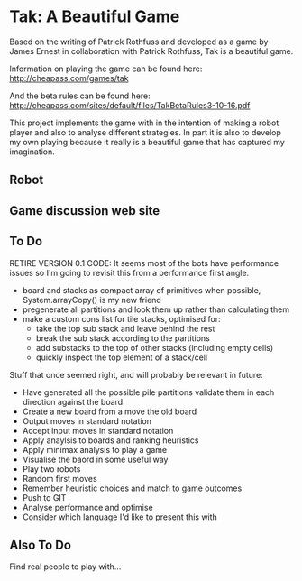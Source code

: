 # Tak: A Beautiful Game

Based on the writing of Patrick Rothfuss and developed as a game by James Ernest in collaboration with Patrick Rothfuss, Tak is a beautiful game.

Information on playing the game can be found here: http://cheapass.com/games/tak

And the beta rules can be found here: http://cheapass.com/sites/default/files/TakBetaRules3-10-16.pdf

This project implements the game with in the intention of making a robot player and also to analyse different strategies. In part it is also to develop my own playing because it really is a beautiful game that has captured my imagination.

## Robot

## Game discussion web site

## To Do

RETIRE VERSION 0.1 CODE: It seems most of the bots have performance issues so I'm going to revisit this from a performance first angle. 

  * board and stacks as compact array of primitives when possible, System.arrayCopy() is my new friend
  * pregenerate all partitions and look them up rather than calculating them
  * make a custom cons list for tile stacks, optimised for:
    * take the top sub stack and leave behind the rest
    * break the sub stack according to the partitions
    * add substacks to the top of other stacks (including empty cells)
    * quickly inspect the top element of a stack/cell

Stuff that once seemed right, and will probably be relevant in future: 

  * Have generated all the possible pile partitions validate them in each direction against the board.
  * Create a new board from a move the old board
  * Output moves in standard notation
  * Accept input moves in standard notation
  * Apply anaylsis to boards and ranking heuristics
  * Apply minimax analysis to play a game
  * Visualise the baord in some useful way
  * Play two robots
  * Random first moves
  * Remember heuristic choices and match to game outcomes
  * Push to GIT
  * Analyse performance and optimise
  * Consider which language I'd like to present this with

## Also To Do

Find real people to play with...
